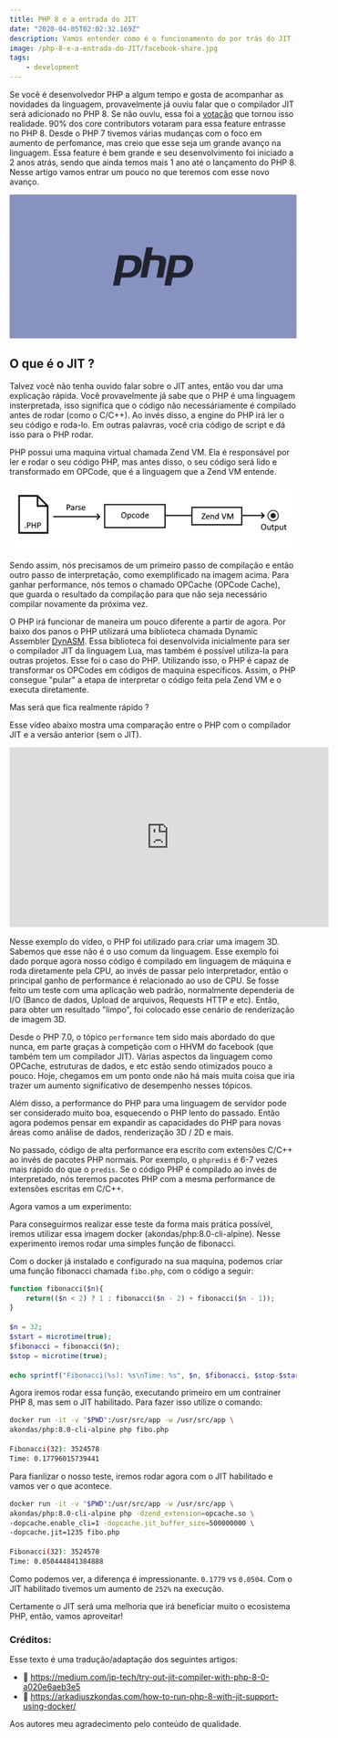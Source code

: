 ```yaml
---
title: PHP 8 e a entrada do JIT
date: "2020-04-05T02:02:32.169Z"
description: Vamos entender como é o funcionamento do por trás do JIT (Just in Time Compiler), uma nova feature que promote aumentar muito a performance do PHP 8.
image: /php-8-e-a-entrada-do-JIT/facebook-share.jpg
tags:
    - development
---
```


Se você é desenvolvedor PHP a algum tempo e gosta de acompanhar as novidades da linguagem, provavelmente já ouviu falar que o compilador JIT será adicionado no PHP 8. Se não ouviu, essa foi a [votação](https://wiki.php.net/rfc/jit#proposed_voting_choices) que tornou isso realidade. 90% dos core contributors votaram para essa feature entrasse no PHP 8. Desde o PHP 7 tivemos várias mudanças com o foco em aumento de perfomance, mas creio que esse seja um grande avanço na linguagem. Essa feature é bem grande e seu desenvolvimento foi iniciado a 2 anos atrás, sendo que ainda temos mais 1 ano até o lançamento do PHP 8. Nesse artigo vamos entrar um pouco no que teremos com esse novo avanço. 

![PHP](./images/o-que-php-1024x512.png) 

## O que é o JIT ? 

Talvez você não tenha ouvido falar sobre o JIT antes, então vou dar uma explicação rápida. Você provavelmente já sabe que o PHP é uma linguagem insterpretada, isso significa que o código não necessáriamente é compilado antes de rodar (como o C/C++). Ao invés disso, a engine do PHP irá ler o seu código e roda-lo. Em outras palavras, você cria código de script e dá isso para o PHP rodar.

PHP possui uma maquina virtual chamada Zend VM. Ela é responsável por ler e rodar o seu código PHP, mas antes disso, o seu código será lido e transformado em OPCode, que é a linguagem que a Zend VM entende. 

![Demonstração](./images/JIT-example.png) 

Sendo assim, nós precisamos de um primeiro passo de compilação e então outro passo de interpretação, como exemplificado na imagem acima. Para ganhar performance, nós temos o chamado OPCache (OPCode Cache), que guarda o resultado da compilação para que não seja necessário compilar novamente da próxima vez. 

O PHP irá funcionar de maneira um pouco diferente a partir de agora. Por baixo dos panos o PHP utilizará uma biblioteca chamada Dynamic Assembler [DynASM](https://luajit.org/dynasm.html). Essa biblioteca foi desenvolvida inicialmente para ser o compilador JIT da linguagem Lua, mas também é possível utiliza-la para outras projetos. Esse foi o caso do PHP. Utilizando isso, o PHP é capaz de transformar os OPCodes em códigos de maquina específicos. Assim, o PHP consegue "pular" a etapa de interpretar o código feita pela Zend VM e o executa diretamente.

Mas será que fica realmente rápido ? 

Esse vídeo abaixo mostra uma comparação entre o PHP com o compilador JIT e a versão anterior (sem o JIT). 

<iframe width="560" height="315" src="https://www.youtube.com/embed/dWH65pmnsrI" frameborder="0" allow="accelerometer; autoplay; encrypted-media; gyroscope; picture-in-picture" allowfullscreen></iframe>


Nesse exemplo do vídeo, o PHP foi utilizado para criar uma imagem 3D. Sabemos que esse não é o uso comum da linguagem. Esse exemplo foi dado porque agora nosso código é compilado em linguagem de máquina e roda diretamente pela CPU, ao invés de passar pelo interpretador, então o principal ganho de performance é relacionado ao uso de CPU. Se fosse feito um teste com uma aplicação web padrão, normalmente dependeria de I/O (Banco de dados, Upload de arquivos, Requests HTTP e etc). Então, para obter um resultado "limpo", foi colocado esse cenário de renderização de imagem 3D. 


Desde o PHP 7.0, o tópico `performance` tem sido mais abordado do que nunca, em parte graças à competição com o HHVM do facebook (que também tem um compilador JIT). Várias aspectos da linguagem como OPCache, estruturas de dados, e etc estão sendo otimizados pouco a pouco. Hoje, chegamos em um ponto onde não há mais muita coisa que iria trazer um aumento significativo de desempenho nesses tópicos.  

Além disso, a performance do PHP para uma linguagem de servidor pode ser considerado muito boa, esquecendo o PHP lento do passado. Então agora podemos pensar em expandir as capacidades do PHP para novas áreas como análise de dados, renderização 3D / 2D e mais. 

No passado, código de alta performance era escrito com extensões C/C++ ao invés de pacotes PHP normais. Por exemplo, o `phpredis` é 6-7 vezes mais rápido do que o `predis`. Se o código PHP é compilado ao invés de interpretado, nós teremos pacotes PHP com a mesma performance de extensões escritas em C/C++. 

Agora vamos a um experimento: 

Para conseguirmos realizar esse teste da forma mais prática possível, iremos utilizar essa imagem docker (akondas/php:8.0-cli-alpine). Nesse experimento iremos rodar uma simples função de fibonacci. 

Com o docker já instalado e configurado na sua maquina, podemos criar uma função fibonacci chamada `fibo.php`, com o código a seguir: 

```php
function fibonacci($n){
    return(($n < 2) ? 1 : fibonacci($n - 2) + fibonacci($n - 1));
}

$n = 32;
$start = microtime(true);
$fibonacci = fibonacci($n);
$stop = microtime(true);

echo sprintf("Fibonacci(%s): %s\nTime: %s", $n, $fibonacci, $stop-$start);
```

Agora iremos rodar essa função, executando primeiro em um contrainer PHP 8, mas sem o JIT habilitado. Para fazer isso utilize o comando: 

```bash
docker run -it -v "$PWD":/usr/src/app -w /usr/src/app \
akondas/php:8.0-cli-alpine php fibo.php

Fibonacci(32): 3524578
Time: 0.17796015739441 
```

Para fianlizar o nosso teste, iremos rodar agora com o JIT habilitado e vamos ver o que acontece.

```bash
docker run -it -v "$PWD":/usr/src/app -w /usr/src/app \
akondas/php:8.0-cli-alpine php -dzend_extension=opcache.so \
-dopcache.enable_cli=1 -dopcache.jit_buffer_size=500000000 \
-dopcache.jit=1235 fibo.php

Fibonacci(32): 3524578
Time: 0.050444841384888
```

Como podemos ver, a diferença é impressionante. `0.1779` vs `0.0504`. Com o JIT habilitado tivemos um aumento de `252%` na execução.

Certamente o JIT será uma melhoria que irá beneficiar muito o ecosistema PHP, então, vamos aproveitar! 

### Créditos:
Esse texto é uma tradução/adaptação dos seguintes artigos: 

- 🙏 https://medium.com/jp-tech/try-out-jit-compiler-with-php-8-0-a020e6aeb3e5
- 🙏 https://arkadiuszkondas.com/how-to-run-php-8-with-jit-support-using-docker/

Aos autores meu agradecimento pelo conteúdo de qualidade.
